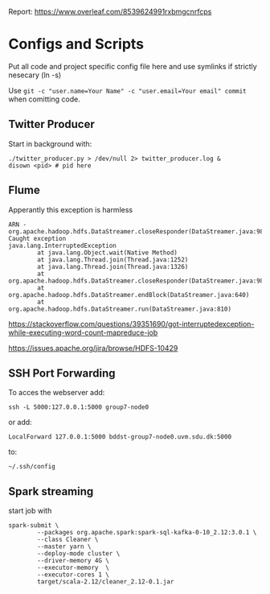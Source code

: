 Report: https://www.overleaf.com/8539624991rxbmgcnrfcps

# Configs and Scripts

Put all code and project specific config file here and use symlinks if strictly nesecary (ln -s) 

Use `git -c "user.name=Your Name" -c "user.email=Your email" commit` when comitting code.

## Twitter Producer

Start in background with:

```
./twitter_producer.py > /dev/null 2> twitter_producer.log &
disown <pid> # pid here
```

## Flume

Apperantly this exception is harmless

```
ARN - org.apache.hadoop.hdfs.DataStreamer.closeResponder(DataStreamer.java:988)] Caught exception
java.lang.InterruptedException
        at java.lang.Object.wait(Native Method)
        at java.lang.Thread.join(Thread.java:1252)
        at java.lang.Thread.join(Thread.java:1326)
        at org.apache.hadoop.hdfs.DataStreamer.closeResponder(DataStreamer.java:986)
        at org.apache.hadoop.hdfs.DataStreamer.endBlock(DataStreamer.java:640)
        at org.apache.hadoop.hdfs.DataStreamer.run(DataStreamer.java:810)
```
https://stackoverflow.com/questions/39351690/got-interruptedexception-while-executing-word-count-mapreduce-job

https://issues.apache.org/jira/browse/HDFS-10429

## SSH Port Forwarding

To acces the webserver add:

`ssh -L 5000:127.0.0.1:5000 group7-node0`

or add:

`LocalForward 127.0.0.1:5000 bddst-group7-node0.uvm.sdu.dk:5000`

to:

`~/.ssh/config`

## Spark streaming

start job with

```
spark-submit \
        --packages org.apache.spark:spark-sql-kafka-0-10_2.12:3.0.1 \
        --class Cleaner \
        --master yarn \
        --deploy-mode cluster \
        --driver-memory 4G \
        --executor-memory  \
        --executor-cores 1 \
        target/scala-2.12/cleaner_2.12-0.1.jar
```

